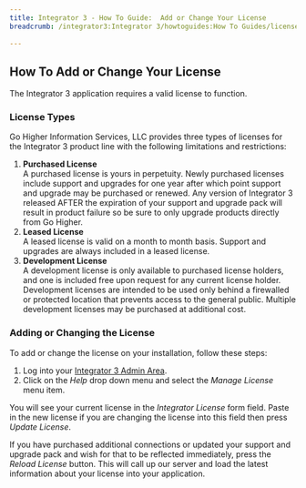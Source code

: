 ```yaml
---
title: Integrator 3 - How To Guide:  Add or Change Your License 
breadcrumb: /integrator3:Integrator 3/howtoguides:How To Guides/licensechange:Add or Change Your License
 
---
```


## How To Add or Change Your License

The Integrator 3 application requires a valid license to function.

### License Types

Go Higher Information Services, LLC provides three types of licenses for the Integrator 3 product line with the following limitations and restrictions:

1. **Purchased License**<br />
A purchased license is yours in perpetuity.  Newly purchased licenses include support and upgrades for one year after which point support and upgrade may be purchased or renewed.  Any version of Integrator 3 released AFTER the expiration of your support and upgrade pack will result in product failure so be sure to only upgrade products directly from Go Higher.
2. **Leased License**<br />
A leased license is valid on a month to month basis.  Support and upgrades are always included in a leased license.
3. **Development License**<br />
A development license is only available to purchased license holders, and one is included free upon request for any current license holder.  Development licenses are intended to be used only behind a firewalled or protected location that prevents access to the general public.  Multiple development licenses may be purchased at additional cost.

### Adding or Changing the License

To add or change the license on your installation, follow these steps:

1. Log into your [Integrator 3 Admin Area](integrator3/howtoguides/accessadminarea.md).
2. Click on the *Help* drop down menu and select the *Manage License* menu item.

You will see your current license in the *Integrator License* form field.  Paste in the new license if you are changing the license into this field then press *Update License*.

If you have purchased additional connections or updated your support and upgrade pack and wish for that to be reflected immediately, press the *Reload License* button.  This will call up our server and load the latest information about your license into your application.
